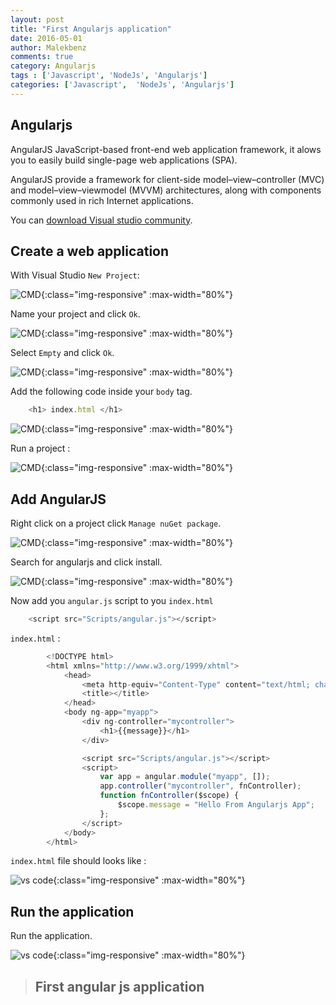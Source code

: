 ```yaml
---
layout: post
title: "First Angularjs application"
date: 2016-05-01
author: Malekbenz
comments: true
category: Angularjs
tags : ['Javascript', 'NodeJs', 'Angularjs']
categories: ['Javascript',  'NodeJs', 'Angularjs']
---
```

## Angularjs  

AngularJS JavaScript-based front-end web application framework, it alows you to easily build single-page web applications (SPA). 
 
AngularJS provide a framework for client-side model–view–controller (MVC) and model–view–viewmodel (MVVM) architectures, along with components commonly used in rich Internet applications.

You can [download Visual studio community](https://www.visualstudio.com/en-us/news/vs2013-community-vs.aspx).  

## Create a web application  

With Visual Studio `New Project`:  

![CMD](/images/vstudio/vsnewproject.png){:class="img-responsive" :max-width="80%"}

Name your project and click `Ok`. 

![CMD](/images/vstudio/vsnewprojectempty.png){:class="img-responsive" :max-width="80%"}

Select `Empty` and click `Ok`.

![CMD](/images/vstudio/vsnewhtml.png){:class="img-responsive" :max-width="80%"}

Add the following code inside your `body` tag.

```javascript
    <h1> index.html </h1>
```
![CMD](/images/vstudio/index.html.png){:class="img-responsive" :max-width="80%"}

Run a project : 

![CMD](/images/vstudio/index.html.prev.png){:class="img-responsive" :max-width="80%"}

## Add AngularJS   

Right click on a project click `Manage nuGet package`.

![CMD](/images/vstudio/add.angular.png){:class="img-responsive" :max-width="80%"}

Search for angularjs and click install.

![CMD](/images/vstudio/add.angular.nuget.png){:class="img-responsive" :max-width="80%"}

Now add you `angular.js` script to you `index.html`

```javascript
    <script src="Scripts/angular.js"></script>
```

`index.html` : 

```javascript
        <!DOCTYPE html>
        <html xmlns="http://www.w3.org/1999/xhtml">
            <head>
                <meta http-equiv="Content-Type" content="text/html; charset=utf-8" />
                <title></title>
            </head>
            <body ng-app="myapp">
                <div ng-controller="mycontroller">
                    <h1>{{message}}</h1>
                </div>

                <script src="Scripts/angular.js"></script>
                <script>
                    var app = angular.module("myapp", []);
                    app.controller("mycontroller", fnController);
                    function fnController($scope) {
                        $scope.message = "Hello From Angularjs App";
                    };
                </script>
            </body>
        </html>

```

`index.html` file should looks like :

![vs code](/images/vstudio/angular.first.png){:class="img-responsive" :max-width="80%"}


## Run the application 
    
Run the application. 

![vs code](/images/vstudio/angular.first.preview.png){:class="img-responsive" :max-width="80%"}



>
> ## **First angular js application**
>